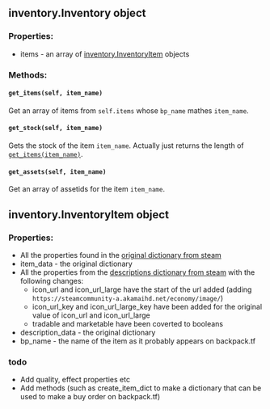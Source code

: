 ## inventory.Inventory object

### Properties:

* items - an array of [inventory.InventoryItem](#inventoryinventoryitem-object) objects

### Methods:

#### `get_items(self, item_name)`

Get an array of items from `self.items` whose `bp_name` mathes `item_name`.

#### `get_stock(self, item_name)`

Gets the stock of the item `item_name`. Actually just returns the length of [`get_items(item_name)`](#get_itemsself-item_name).

#### `get_assets(self, item_name)`

Get an array of assetids for the item `item_name`. 

## inventory.InventoryItem object

### Properties:

* All the properties found in the [original dictionary from steam](https://media.discordapp.net/attachments/337943916613599234/499980505802997760/unknown.png)
* item_data - the original dictionary
* All the properties from the [descriptions dictionary from steam](https://cdn.discordapp.com/attachments/337943916613599234/499981248949780480/unknown.png) with the following changes:
    * icon_url and icon_url_large have the start of the url added (adding `https://steamcommunity-a.akamaihd.net/economy/image/`)
    * icon_url_key and icon_url_large_key have been added for the original value of icon_url and icon_url_large
    * tradable and marketable have been coverted to booleans
* description_data - the original dictionary
* bp_name - the name of the item as it probably appears on backpack.tf

### todo

* Add quality, effect properties etc
* Add methods (such as create_item_dict to make a dictionary that can be used to make a buy order on backpack.tf)
